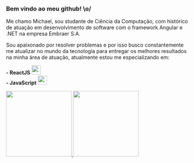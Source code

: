 ### Bem vindo ao meu github! \o/

Me chamo Michael, sou studante de Ciência da Computação, com histórico de atuação
em desenvolvimento de software com o framework Angular e .NET na empresa Embraer S.A.

Sou apaixonado por resolver problemas e por isso busco constantemente me atualizar
no mundo da tecnologia para entregar os melhores resultados na minha área de atuação,
atualmente estou me especializando em: 


<strong>- ReactJS  </strong> <img src="https://cdn.jsdelivr.net/gh/devicons/devicon/icons/react/react-original.svg" width="25" height="25"/>
  <br />
<Strong>- JavaScript  </Strong> <img src="https://cdn.jsdelivr.net/gh/devicons/devicon/icons/javascript/javascript-original.svg" width="25" height="25"/>

<div>
    <a href="https://github.com/michalPortes">
    <img height="180em" src="https://github-readme-stats.vercel.app/api/top-langs/?username=michalPortes&layout=compact&langs_count=7&theme=dracula"/>
    <img height="180em" src="https://github-readme-stats.vercel.app/api?username=michalPortes&show_icons=true&theme=dracula&include_all_commits=true&count_private=true"/>
</div>
